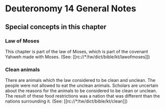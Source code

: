 # Deuteronomy 14 General Notes
## Special concepts in this chapter

### Law of Moses
This chapter is part of the law of Moses, which is part of the covenant Yahweh made with Moses. (See: [[rc://*/tw/dict/bible/kt/lawofmoses]])

### Clean animals
There are animals which the law considered to be clean and unclean. The people were not allowed to eat the unclean animals. Scholars are uncertain about the reasons for the animals to be considered to be clean or unclean. The result of these food restrictions was a nation that was different than the nations surrounding it. (See: [[rc://*/tw/dict/bible/kt/clean]])